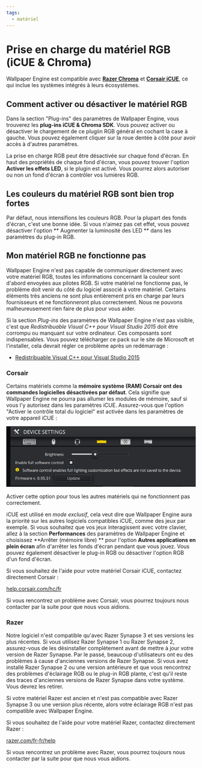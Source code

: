 ```yaml
---
tags:
  - matériel
---
```


# Prise en charge du matériel RGB (iCUE & Chroma)

Wallpaper Engine est compatible avec [**Razer Chroma**](https://www.razer.com/chroma) et [**Corsair iCUE**](https://www.corsair.com/icue), ce qui inclue les systèmes intégrés à leurs écosystèmes.

## Comment activer ou désactiver le matériel RGB

Dans la section "Plug-ins" des paramètres de Wallpaper Engine, vous trouverez les **plug-ins iCUE & Chroma SDK**. Vous pouvez activer ou désactiver le chargement de ce plugiin RGB général en cochant la case à gauche. Vous pouvez également cliquer sur la roue dentée à côté pour avoir accès à d'autres paramètres.

La prise en charge RGB peut être désactivée sur chaque fond d'écran. En haut des propriétés de chaque fond d'écran, vous pouvez trouver l'option **Activer les effets LED**, si le plugin est activé. Vous pourrez alors autoriser ou non un fond d'écran à contrôler vos lumières RGB.

## Les couleurs du matériel RGB sont bien trop fortes

Par défaut, nous intensifions les couleurs RGB. Pour la plupart des fonds d'écran, c'est une bonne idée. Si vous n'aimez pas cet effet, vous pouvez désactiver l'option ** Augmenter la luminosité des LED ** dans les paramètres du plug-in RGB.

## Mon matériel RGB ne fonctionne pas

Wallpaper Engine n'est pas capable de communiquer directement avec votre matériel RGB, toutes les informations concernant la couleur sont d'abord envoyées aux pilotes RGB. Si votre matériel ne fonctionne pas, le problème doit venir du côté du logiciel associé à votre matériel. Certains éléments très anciens ne sont plus entièrement pris en charge par leurs fournisseurs et ne fonctionneront plus correctement. Nous ne pouvons malheureusement rien faire de plus pour vous aider.

Si la section *Plug-ins* des paramètres de Wallpaper Engine n'est pas visible, c'est que *Redistribuable Visual C++ pour Visual Studio 2015* doit être corrompu ou manquant sur votre ordinateur. Ces composants sont indispensables. Vous pouvez télécharger ce pack sur le site de Microsoft et l'installer, cela devrait régler ce problème après un redémarrage :

* [Redistribuable Visual C++ pour Visual Studio 2015](https://www.microsoft.com/download/details.aspx?id=48145)

### Corsair

Certains matériels comme la **mémoire système (RAM) Corsair ont des commandes logicielles désactivées par défaut**. Cela signifie que Wallpaper Engine ne pourra pas allumer les modules de mémoire, sauf si vous l'y autorisez dans les paramètres iCUE. Assurez-vous que l'option "Activer le contrôle total du logiciel" est activée dans les paramètres de votre appareil iCUE :

![Activer le contrôle total du logiciel avec iCUE](./icue.png)

Activer cette option pour tous les autres matériels qui ne fonctionnent pas correctement.

iCUE est utilisé en *mode exclusif*, cela veut dire que Wallpaper Engine aura la priorité sur les autres logiciels compatibles iCUE, comme des jeux par exemple. Si vous souhaitez que vos jeux interagissent avec votre clavier, allez à la section **Performances** des paramètres de Wallpaper Engine et choisissez **Arrêter (mémoire libre) ** pour l'option **Autres applications en plein écran** afin d'arrêter les fonds d'écran pendant que vous jouez. Vous pouvez également désactiver le plug-in RGB ou désactiver l'option RGB d'un fond d'écran.

Si vous souhaitez de l'aide pour votre matériel Corsair iCUE, contactez directement Corsair :

[help.corsair.com/hc/fr](https://help.corsair.com/)

Si vous rencontrez un problème avec Corsair, vous pourrez toujours nous contacter par la suite pour que nous vous aidions.

### Razer
Notre logiciel n'est compatible qu'avec Razer Synapse 3 et ses versions les plus récentes. Si vous utilisez Razer Synapse 1 ou Razer Synapse 2, assurez-vous de les désinstaller complètement avant de mettre à jour votre version de Razer Synapse. Par le passé, beaucoup d'utilisateurs ont eu des problèmes à cause d'anciennes versions de Razer Synapse. Si vous avez installé Razer Synapse 2 ou une version antérieure et que vous rencontrez des problèmes d'éclairage RGB ou le plug-in RGB plante, c'est qu'il reste des traces d'anciennes versions de Razer Synapse dans votre système. Vous devrez les retirer.

Si votre matériel Razer est ancien et n'est pas compatible avec Razer Synapse 3 ou une version plus récente, alors votre éclairage RGB n'est pas compatible avec Wallpaper Engine.

Si vous souhaitez de l'aide pour votre matériel Razer, contactez directement Razer :

[razer.com/fr-fr/help](https://support.razer.com/)

Si vous rencontrez un problème avec Razer, vous pourrez toujours nous contacter par la suite pour que nous vous aidions.